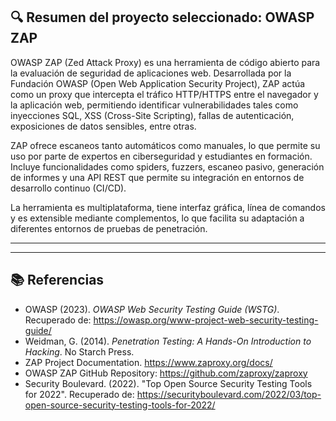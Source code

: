 

## 🔍 Resumen del proyecto seleccionado: OWASP ZAP

OWASP ZAP (Zed Attack Proxy) es una herramienta de código abierto para la evaluación de seguridad de aplicaciones web. Desarrollada por la Fundación OWASP (Open Web Application Security Project), ZAP actúa como un proxy que intercepta el tráfico HTTP/HTTPS entre el navegador y la aplicación web, permitiendo identificar vulnerabilidades tales como inyecciones SQL, XSS (Cross-Site Scripting), fallas de autenticación, exposiciones de datos sensibles, entre otras.

ZAP ofrece escaneos tanto automáticos como manuales, lo que permite su uso por parte de expertos en ciberseguridad y estudiantes en formación. Incluye funcionalidades como spiders, fuzzers, escaneo pasivo, generación de informes y una API REST que permite su integración en entornos de desarrollo continuo (CI/CD).

La herramienta es multiplataforma, tiene interfaz gráfica, línea de comandos y es extensible mediante complementos, lo que facilita su adaptación a diferentes entornos de pruebas de penetración.

---

---

## 📚 Referencias

- OWASP (2023). *OWASP Web Security Testing Guide (WSTG)*. Recuperado de: https://owasp.org/www-project-web-security-testing-guide/
- Weidman, G. (2014). *Penetration Testing: A Hands-On Introduction to Hacking*. No Starch Press.
- ZAP Project Documentation. https://www.zaproxy.org/docs/
- OWASP ZAP GitHub Repository: https://github.com/zaproxy/zaproxy
- Security Boulevard. (2022). "Top Open Source Security Testing Tools for 2022". Recuperado de: https://securityboulevard.com/2022/03/top-open-source-security-testing-tools-for-2022/
